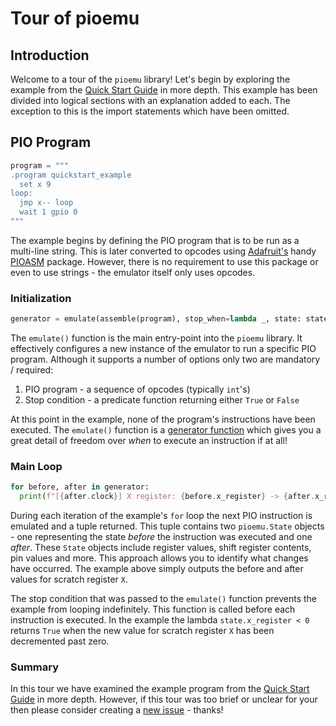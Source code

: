 # Tour of pioemu

## Introduction
Welcome to a tour of the `pioemu` library! Let's begin by exploring the example from the
[Quick Start Guide](./Quick%20Start%20Guide.md) in more depth. This example has been divided into
logical sections with an explanation added to each. The exception to this is the import statements
which have been omitted.


## PIO Program
```python
program = """
.program quickstart_example
  set x 9
loop:
  jmp x-- loop
  wait 1 gpio 0
"""
```

The example begins by defining the PIO program that is to be run as a multi-line string. This is
later converted to opcodes using [Adafruit's](https://www.adafruit.com) handy
[PIOASM](https://github.com/adafruit/Adafruit_CircuitPython_PIOASM) package. However, there is no
requirement to use this package or even to use strings - the emulator itself only uses opcodes.


### Initialization
```python
generator = emulate(assemble(program), stop_when=lambda _, state: state.x_register < 0)
```

The `emulate()` function is the main entry-point into the `pioemu` library. It effectively
configures a new instance of the emulator to run a specific PIO program. Although it supports a
number of options only two are mandatory / required:

1. PIO program - a sequence of opcodes (typically `int`'s)
2. Stop condition - a predicate function returning either `True` or `False`

At this point in the example, none of the program's instructions have been executed. The
`emulate()` function is a [generator function](https://wiki.python.org/moin/Generators) which gives
you a great detail of freedom over *when* to execute an instruction if at all!


### Main Loop
```python
for before, after in generator:
  print(f"[{after.clock}] X register: {before.x_register} -> {after.x_register}")
```

During each iteration of the example's `for` loop the next PIO instruction is emulated and a tuple
returned. This tuple contains two `pioemu.State` objects - one representing the state *before* the
instruction was executed and one *after*. These `State` objects include register values, shift
register contents, pin values and more. This approach allows you to identify what changes have
occurred. The example above simply outputs the before and after values for scratch register `X`.

The stop condition that was passed to the `emulate()` function prevents the example from looping
indefinitely. This function is called before each instruction is executed. In the example the lambda
`state.x_register < 0` returns `True` when the new value for scratch register `X` has been
decremented past zero.


### Summary
In this tour we have examined the example program from the [Quick Start Guide](./Quick%20Start%20Guide.md)
in more depth. However, if this tour was too brief or unclear for your then please consider creating
a [new issue](https://gcithub.com/NathanY3G/rp2040-pio-emulator/issues) - thanks!
